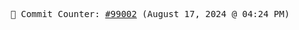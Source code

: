 <p align="center">
    <samp>
        📮 Commit Counter: <a href="https://github.com/Javascript-void0/Javascript-void0/commits/main">#99002</a> (August 17, 2024 @ 04:24 PM)
    </samp>
</p>